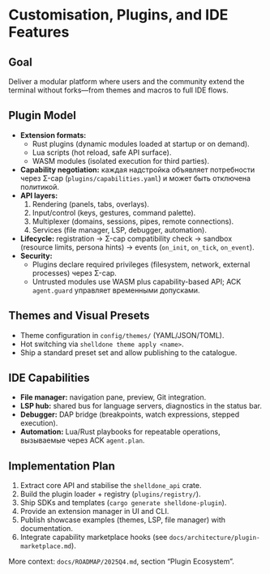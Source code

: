 # Customisation, Plugins, and IDE Features

## Goal
Deliver a modular platform where users and the community extend the terminal without forks—from themes and macros to full IDE flows.

## Plugin Model
- **Extension formats:**
  - Rust plugins (dynamic modules loaded at startup or on demand).
  - Lua scripts (hot reload, safe API surface).
  - WASM modules (isolated execution for third parties).
- **Capability negotiation:** каждая надстройка объявляет потребности через Σ-cap (`plugins/capabilities.yaml`) и может быть отключена политикой.
- **API layers:**
  1. Rendering (panels, tabs, overlays).
  2. Input/control (keys, gestures, command palette).
  3. Multiplexer (domains, sessions, pipes, remote connections).
  4. Services (file manager, LSP, debugger, automation).
- **Lifecycle:** registration → Σ-cap compatibility check → sandbox (resource limits, persona hints) → events (`on_init`, `on_tick`, `on_event`).
- **Security:**
  - Plugins declare required privileges (filesystem, network, external processes) через Σ-cap.
  - Untrusted modules use WASM plus capability-based API; ACK `agent.guard` управляет временными допусками.

## Themes and Visual Presets
- Theme configuration in `config/themes/` (YAML/JSON/TOML).
- Hot switching via `shelldone theme apply <name>`.
- Ship a standard preset set and allow publishing to the catalogue.

## IDE Capabilities
- **File manager:** navigation pane, preview, Git integration.
- **LSP hub:** shared bus for language servers, diagnostics in the status bar.
- **Debugger:** DAP bridge (breakpoints, watch expressions, stepped execution).
- **Automation:** Lua/Rust playbooks for repeatable operations, вызываемые через ACK `agent.plan`.

## Implementation Plan
1. Extract core API and stabilise the `shelldone_api` crate.
2. Build the plugin loader + registry (`plugins/registry/`).
3. Ship SDKs and templates (`cargo generate shelldone-plugin`).
4. Provide an extension manager in UI and CLI.
5. Publish showcase examples (themes, LSP, file manager) with documentation.
6. Integrate capability marketplace hooks (see `docs/architecture/plugin-marketplace.md`).

More context: `docs/ROADMAP/2025Q4.md`, section “Plugin Ecosystem”.
